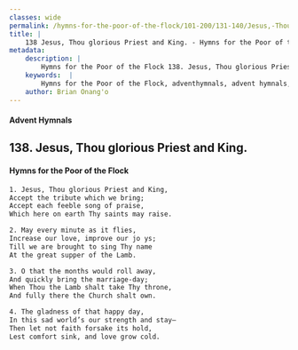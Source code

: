 ```yaml
---
classes: wide
permalink: /hymns-for-the-poor-of-the-flock/101-200/131-140/Jesus,-Thou-glorious-Priest-and-King/
title: |
    138 Jesus, Thou glorious Priest and King. - Hymns for the Poor of the Flock
metadata:
    description: |
        Hymns for the Poor of the Flock 138. Jesus, Thou glorious Priest and King.. Jesus, Thou glorious Priest and King, Accept the tribute which we bring; Accept each feeble song of praise, Which here on earth Thy saints may raise. 
    keywords:  |
        Hymns for the Poor of the Flock, adventhymnals, advent hymnals, Jesus, Thou glorious Priest and King., Jesus, Thou glorious Priest and King,, 
    author: Brian Onang'o
---
```


#### Advent Hymnals
## 138. Jesus, Thou glorious Priest and King.
####  Hymns for the Poor of the Flock

```txt
1. Jesus, Thou glorious Priest and King,
Accept the tribute which we bring;
Accept each feeble song of praise,
Which here on earth Thy saints may raise.

2. May every minute as it flies,
Increase our love, improve our jo ys;
Till we are brought to sing Thy name 
At the great supper of the Lamb.

3. O that the months would roll away,
And quickly bring the marriage-day;
When Thou the Lamb shalt take Thy throne, 
And fully there the Church shalt own.

4. The gladness of that happy day,
In this sad world’s our strength and stay— 
Then let not faith forsake its hold,
Lest comfort sink, and love grow cold.
```